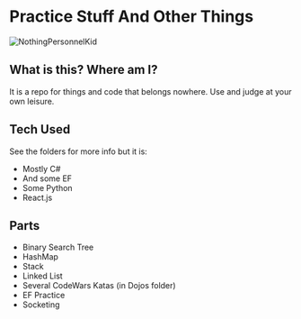 # Practice Stuff And Other Things

![NothingPersonnelKid](https://i.imgur.com/PHGLWHd.png)

## What is this? Where am I?


It is a repo for things and code that belongs nowhere.
Use and judge at your own leisure.

## Tech Used

See the folders for more info but it is:

- Mostly C#
- And some EF
- Some Python
- React.js

## Parts

- Binary Search Tree
- HashMap
- Stack
- Linked List
- Several CodeWars Katas (in Dojos folder)
- EF Practice
- Socketing
